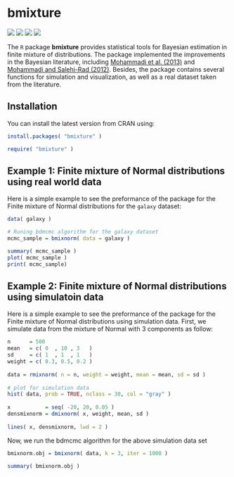 # **bmixture** 
  
![](https://www.r-pkg.org/badges/version/bmixture) ![](https://www.r-pkg.org/badges/last-release/bmixture) ![](https://cranlogs.r-pkg.org/badges/bmixture) 
![](https://cranlogs.r-pkg.org/badges/grand-total/bmixture) 


The `R` package **bmixture** provides statistical tools for Bayesian estimation in finite mixture of distributions. The package implemented the improvements in the Bayesian literature, including [Mohammadi et al. (2013)](https://link.springer.com/article/10.1007/s00180-012-0323-3) and [Mohammadi and Salehi-Rad (2012)](https://www.tandfonline.com/doi/full/10.1080/03610918.2011.588358).
Besides, the package contains several functions for simulation and visualization, as well as a real dataset taken from the literature.

## Installation

You can install the latest version from CRAN using:

``` r
install.packages( "bmixture" )
```

``` r
require( "bmixture" )
```

## Example 1: Finite mixture of Normal distributions using real world data

Here is a simple example to see the preformance of the package for the Finite mixture of Normal distributions for the `galaxy` dataset:

``` r
data( galaxy )

# Runing bdmcmc algorithm for the galaxy dataset      
mcmc_sample = bmixnorm( data = galaxy )

summary( mcmc_sample ) 
plot( mcmc_sample )
print( mcmc_sample)
```

## Example 2: Finite mixture of Normal distributions using simulatoin data

Here is a simple example to see the preformance of the package for the Finite mixture of Normal distributions using simulation data. First, we simulate data from the mixture of Normal with 3 components as follow:

``` r
n      = 500
mean   = c( 0  , 10 , 3   )
sd     = c( 1  , 1  , 1   )
weight = c( 0.3, 0.5, 0.2 )
    
data = rmixnorm( n = n, weight = weight, mean = mean, sd = sd )
   
# plot for simulation data      
hist( data, prob = TRUE, nclass = 30, col = "gray" )
    
x           = seq( -20, 20, 0.05 )
densmixnorm = dmixnorm( x, weight, mean, sd )
      
lines( x, densmixnorm, lwd = 2 )  
```

Now, we run the bdmcmc algorithm for the above simulation data set 
     
``` r
bmixnorm.obj = bmixnorm( data, k = 3, iter = 1000 )
    
summary( bmixnorm.obj ) 
```



